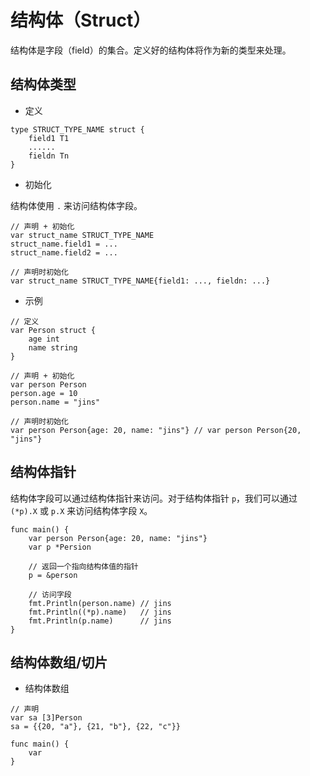 # 结构体（Struct）

结构体是字段（field）的集合。定义好的结构体将作为新的类型来处理。

## 结构体类型

* 定义

```golang
type STRUCT_TYPE_NAME struct {
    field1 T1
    ......
    fieldn Tn
}
```

* 初始化

结构体使用 `.` 来访问结构体字段。

```golang
// 声明 + 初始化
var struct_name STRUCT_TYPE_NAME
struct_name.field1 = ...
struct_name.field2 = ...

// 声明时初始化
var struct_name STRUCT_TYPE_NAME{field1: ..., fieldn: ...}
```

* 示例

```golang
// 定义
var Person struct {
    age int
    name string
}

// 声明 + 初始化
var person Person
person.age = 10
person.name = "jins"

// 声明时初始化
var person Person{age: 20, name: "jins"} // var person Person{20, "jins"}
```

## 结构体指针

结构体字段可以通过结构体指针来访问。对于结构体指针 `p`，我们可以通过 `(*p).X` 或 `p.X` 来访问结构体字段 `X`。

```golang
func main() {
    var person Person{age: 20, name: "jins"}
    var p *Persion

    // 返回一个指向结构体值的指针
    p = &person

    // 访问字段
    fmt.Println(person.name) // jins
    fmt.Println((*p).name)   // jins
    fmt.Println(p.name)      // jins
}
```

## 结构体数组/切片

* 结构体数组

```golang
// 声明
var sa [3]Person
sa = {{20, "a"}, {21, "b"}, {22, "c"}}
```

```golang
func main() {
    var 
}
```